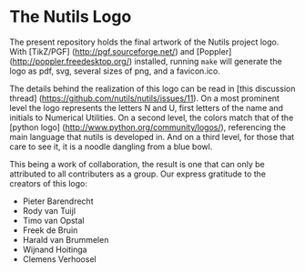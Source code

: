 The Nutils Logo
===============

The present repository holds the final artwork of the Nutils project logo. With
[TikZ/PGF] (http://pgf.sourceforge.net/) and [Poppler]
(http://poppler.freedesktop.org/) installed, running `make` will generate the
logo as pdf, svg, several sizes of png, and a favicon.ico.

The details behind the realization of this logo can be read in [this discussion
thread] (https://github.com/nutils/nutils/issues/11). On a most prominent level
the logo represents the letters N and U, first letters of the name and initials
to Numerical Utilities. On a second level, the colors match that of the [python
logo] (http://www.python.org/community/logos/), referencing the main language
that nutils is developed in. And on a third level, for those that care to see
it, it is a noodle dangling from a blue bowl.

This being a work of collaboration, the result is one that can only be
attributed to all contributers as a group. Our express gratitude to the
creators of this logo:

  * Pieter Barendrecht
  * Rody van Tuijl
  * Timo van Opstal
  * Freek de Bruin
  * Harald van Brummelen
  * Wijnand Hoitinga
  * Clemens Verhoosel

